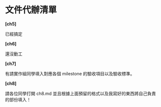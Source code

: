 # 文件代辦清單

**[ch5]**

已經搞定

**[ch6]**

還沒動工

**[ch7]**

有請實作組同學填入對應各個 milestone 的驗收項目以及驗收標準。

**[ch8]**

請各位同學打開 ch8.md 並且根據上面預留的格式以及我寫好的東西將自己負責的部份填入！
